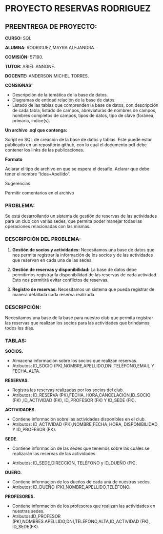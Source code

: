 # PROYECTO RESERVAS RODRIGUEZ

## **PREENTREGA DE PROYECTO:**


**CURSO:** SQL




**ALUMNA**: RODRIGUEZ,MAYRA ALEJANDRA.


**COMISIÓN:** 57190. 


**TUTOR:** ARIEL ANNONE.


**DOCENTE:** ANDERSON MICHEL TORRES.


**CONSIGNAS:**

- Descripción de la temática de la base de datos.
- Diagramas de entidad relación de la base de datos.
- Listado de las tablas que comprenden la base de datos, con descripción de cada tabla, listado de campos, abreviaturas de nombres de campos, nombres completos de campos, tipos de datos, tipo de clave (foránea, primaria, índice(s).

**Un archivo .sql que contenga:**

Script en SQL de creación de la base de datos y tablas. Este puede estar publicado en un repositorio github, con lo cual el documento pdf debe contener los links de las publicaciones. 

**Formato**

Aclarar el tipo de archivo en que se espera el desafío. Aclarar que debe tener el nombre “Idea+Apellido”.



Sugerencias

Permitir comentarios en el archivo


### PROBLEMA:
Se está desarrollando un sistema de gestión de reservas de las actividades para un club con varias sedes, que permita poder  manejar todas las operaciones relacionadas con las mismas.



### DESCRIPCIÓN DEL PROBLEMA:

1. **Gestión de socios y actividades:** Necesitamos una base de datos que nos permita registrar la información de los socios y de las actividades que reservan en cada una de las sedes.

2. **Gestión de reservas y disponibilidad:** La base de datos debe permitirnos registrar la disponibilidad de las reservas de cada actividad. Esto nos permitirá evitar conflictos de reservas.

3. **Registro de reservas:** Necesitamos un sistema que pueda registrar de manera detallada cada reserva realizada.


### DESCRIPCIÓN:
Necesitamos una base de la base para nuestro club que permita registrar las reservas que realizan los socios para las actividades que brindamos  todos los días.

### TABLAS:
**SOCIOS.**
- Almacena información sobre los socios que realizan reservas.
- Atributos: ID_SOCIO (PK),NOMBRE,APELLIDO,DNI,TELÉFONO,EMAIL Y FECHA_ALTA.

**RESERVAS.**
- Registra las reservas realizadas por los socios del club.
- Atributos: ID_RESERVA (PK),FECHA_HORA,CANCELACIÓN,ID_SOCIO (FK) ,ID_ACTIVIDAD (FK), ID_PROFESOR (FK) Y ID_SEDE (FK).

**ACTIVIDADES.**
- Contiene información sobre las actividades disponibles en el club.
- Atributos: ID_ACTIVIDAD (PK),NOMBRE,FECHA_HORA, DISPONIBILIDAD Y ID_PROFESOR (FK).

**SEDE.**
- Contiene información de las sedes que tenemos sobre las cuáles se realizarán las reservas de las actividades.

- Atributos: ID_SEDE,DIRECCIÓN, TELÉFONO y ID_DUEÑO (FK).

**DUEÑO.**
- Contiene información de los dueños de cada una de nuestras sedes.
- Atributos: ID_DUEÑO (PK),NOMBRE,APELLIDO,TELÉFONO.

**PROFESORES.**
- Contiene información de los profesores que realizan las actividades en nuestras sedes.
- Atributos:ID_PROFESOR (PK),NOMBRES.APELLIDO,DNI,TELÉFONO,ALTA,ID_ACTIVIDAD (FK), ID_SEDE(FK).
 

